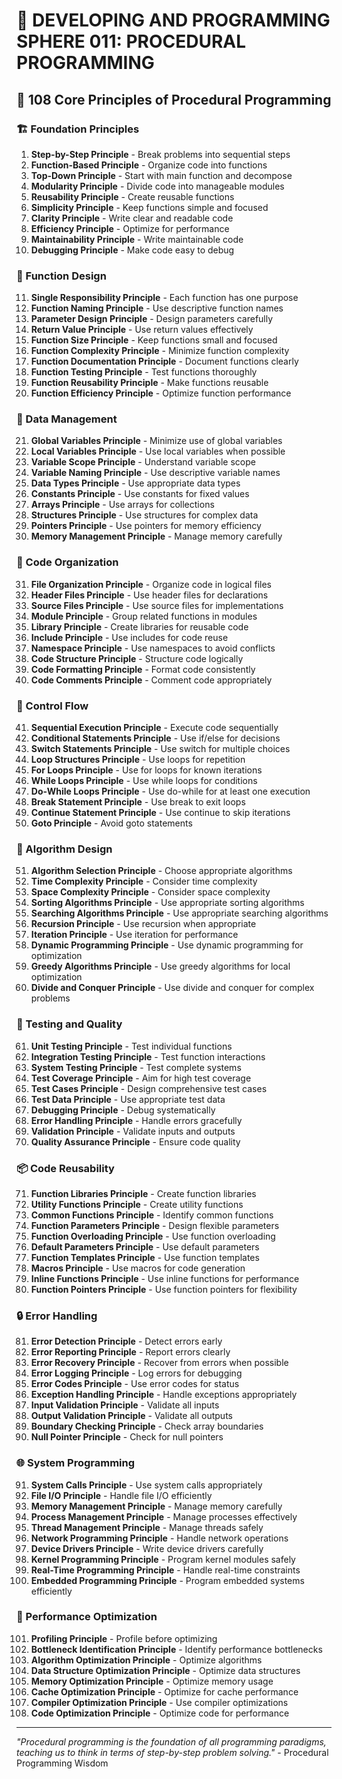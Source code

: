 # 🌟 DEVELOPING AND PROGRAMMING SPHERE 011: PROCEDURAL PROGRAMMING

## 🔧 108 Core Principles of Procedural Programming

### 🏗️ Foundation Principles

1. **Step-by-Step Principle** - Break problems into sequential steps
2. **Function-Based Principle** - Organize code into functions
3. **Top-Down Principle** - Start with main function and decompose
4. **Modularity Principle** - Divide code into manageable modules
5. **Reusability Principle** - Create reusable functions
6. **Simplicity Principle** - Keep functions simple and focused
7. **Clarity Principle** - Write clear and readable code
8. **Efficiency Principle** - Optimize for performance
9. **Maintainability Principle** - Write maintainable code
10. **Debugging Principle** - Make code easy to debug

### 🎯 Function Design

11. **Single Responsibility Principle** - Each function has one purpose
12. **Function Naming Principle** - Use descriptive function names
13. **Parameter Design Principle** - Design parameters carefully
14. **Return Value Principle** - Use return values effectively
15. **Function Size Principle** - Keep functions small and focused
16. **Function Complexity Principle** - Minimize function complexity
17. **Function Documentation Principle** - Document functions clearly
18. **Function Testing Principle** - Test functions thoroughly
19. **Function Reusability Principle** - Make functions reusable
20. **Function Efficiency Principle** - Optimize function performance

### 🧮 Data Management

21. **Global Variables Principle** - Minimize use of global variables
22. **Local Variables Principle** - Use local variables when possible
23. **Variable Scope Principle** - Understand variable scope
24. **Variable Naming Principle** - Use descriptive variable names
25. **Data Types Principle** - Use appropriate data types
26. **Constants Principle** - Use constants for fixed values
27. **Arrays Principle** - Use arrays for collections
28. **Structures Principle** - Use structures for complex data
29. **Pointers Principle** - Use pointers for memory efficiency
30. **Memory Management Principle** - Manage memory carefully

### 🎨 Code Organization

31. **File Organization Principle** - Organize code in logical files
32. **Header Files Principle** - Use header files for declarations
33. **Source Files Principle** - Use source files for implementations
34. **Module Principle** - Group related functions in modules
35. **Library Principle** - Create libraries for reusable code
36. **Include Principle** - Use includes for code reuse
37. **Namespace Principle** - Use namespaces to avoid conflicts
38. **Code Structure Principle** - Structure code logically
39. **Code Formatting Principle** - Format code consistently
40. **Code Comments Principle** - Comment code appropriately

### 🔧 Control Flow

41. **Sequential Execution Principle** - Execute code sequentially
42. **Conditional Statements Principle** - Use if/else for decisions
43. **Switch Statements Principle** - Use switch for multiple choices
44. **Loop Structures Principle** - Use loops for repetition
45. **For Loops Principle** - Use for loops for known iterations
46. **While Loops Principle** - Use while loops for conditions
47. **Do-While Loops Principle** - Use do-while for at least one execution
48. **Break Statement Principle** - Use break to exit loops
49. **Continue Statement Principle** - Use continue to skip iterations
50. **Goto Principle** - Avoid goto statements

### 🚀 Algorithm Design

51. **Algorithm Selection Principle** - Choose appropriate algorithms
52. **Time Complexity Principle** - Consider time complexity
53. **Space Complexity Principle** - Consider space complexity
54. **Sorting Algorithms Principle** - Use appropriate sorting algorithms
55. **Searching Algorithms Principle** - Use appropriate searching algorithms
56. **Recursion Principle** - Use recursion when appropriate
57. **Iteration Principle** - Use iteration for performance
58. **Dynamic Programming Principle** - Use dynamic programming for optimization
59. **Greedy Algorithms Principle** - Use greedy algorithms for local optimization
60. **Divide and Conquer Principle** - Use divide and conquer for complex problems

### 🧪 Testing and Quality

61. **Unit Testing Principle** - Test individual functions
62. **Integration Testing Principle** - Test function interactions
63. **System Testing Principle** - Test complete systems
64. **Test Coverage Principle** - Aim for high test coverage
65. **Test Cases Principle** - Design comprehensive test cases
66. **Test Data Principle** - Use appropriate test data
67. **Debugging Principle** - Debug systematically
68. **Error Handling Principle** - Handle errors gracefully
69. **Validation Principle** - Validate inputs and outputs
70. **Quality Assurance Principle** - Ensure code quality

### 📦 Code Reusability

71. **Function Libraries Principle** - Create function libraries
72. **Utility Functions Principle** - Create utility functions
73. **Common Functions Principle** - Identify common functions
74. **Function Parameters Principle** - Design flexible parameters
75. **Function Overloading Principle** - Use function overloading
76. **Default Parameters Principle** - Use default parameters
77. **Function Templates Principle** - Use function templates
78. **Macros Principle** - Use macros for code generation
79. **Inline Functions Principle** - Use inline functions for performance
80. **Function Pointers Principle** - Use function pointers for flexibility

### 🔒 Error Handling

81. **Error Detection Principle** - Detect errors early
82. **Error Reporting Principle** - Report errors clearly
83. **Error Recovery Principle** - Recover from errors when possible
84. **Error Logging Principle** - Log errors for debugging
85. **Error Codes Principle** - Use error codes for status
86. **Exception Handling Principle** - Handle exceptions appropriately
87. **Input Validation Principle** - Validate all inputs
88. **Output Validation Principle** - Validate all outputs
89. **Boundary Checking Principle** - Check array boundaries
90. **Null Pointer Principle** - Check for null pointers

### 🌐 System Programming

91. **System Calls Principle** - Use system calls appropriately
92. **File I/O Principle** - Handle file I/O efficiently
93. **Memory Management Principle** - Manage memory carefully
94. **Process Management Principle** - Manage processes effectively
95. **Thread Management Principle** - Manage threads safely
96. **Network Programming Principle** - Handle network operations
97. **Device Drivers Principle** - Write device drivers carefully
98. **Kernel Programming Principle** - Program kernel modules safely
99. **Real-Time Programming Principle** - Handle real-time constraints
100. **Embedded Programming Principle** - Program embedded systems efficiently

### 🚀 Performance Optimization

101. **Profiling Principle** - Profile before optimizing
102. **Bottleneck Identification Principle** - Identify performance bottlenecks
103. **Algorithm Optimization Principle** - Optimize algorithms
104. **Data Structure Optimization Principle** - Optimize data structures
105. **Memory Optimization Principle** - Optimize memory usage
106. **Cache Optimization Principle** - Optimize for cache performance
107. **Compiler Optimization Principle** - Use compiler optimizations
108. **Code Optimization Principle** - Optimize code for performance

---

*"Procedural programming is the foundation of all programming paradigms, teaching us to think in terms of step-by-step problem solving."* - Procedural Programming Wisdom



